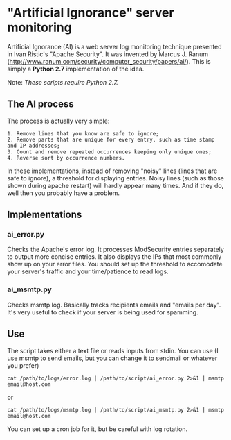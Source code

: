 "Artificial Ignorance" server monitoring
========================================

Artificial Ignorance (AI) is a web server log monitoring technique presented in Ivan Ristic's "Apache Security". It was invented by Marcus J. Ranum (http://www.ranum.com/security/computer_security/papers/ai/). This is simply a **Python 2.7** implementation of the idea.

Note: _These scripts require Python 2.7._



The AI process
--------------

The process is actually very simple:

	1. Remove lines that you know are safe to ignore;
	2. Remove parts that are unique for every entry, such as time stamp and IP addresses;
	3. Count and remove repeated occurrences keeping only unique ones;
	4. Reverse sort by occurrence numbers.


In these implementations, instead of removing "noisy" lines (lines that are safe to ignore), a threshold for displaying entries. Noisy lines (such as those shown during apache restart) will hardly appear many times. And if they do, well then you probably have a problem.


Implementations
---------------

### ai_error.py

Checks the Apache's error log. It processes ModSecurity entries separately to output more concise entries. It also displays the IPs that most commonly show up on your error files. You should set up the threshold to accomodate your server's traffic and your time/patience to read logs.

### ai_msmtp.py

Checks msmtp log. Basically tracks recipients emails and "emails per day". It's very useful to check if your server is being used for spamming.


Use
---

The script takes either a text file or reads inputs from stdin. You can use (I use msmtp to send emails, but you can change it to sendmail or whatever you prefer)

```
cat /path/to/logs/error.log | /path/to/script/ai_error.py 2>&1 | msmtp email@host.com
```

or

```
cat /path/to/logs/msmtp.log | /path/to/script/ai_msmtp.py 2>&1 | msmtp email@host.com
```

You can set up a cron job for it, but be careful with log rotation.

